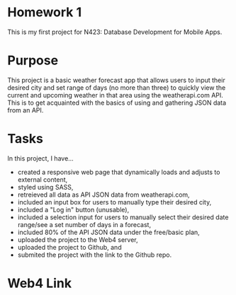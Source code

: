 # Homework 1

This is my first project for N423: Database Development for Mobile Apps.

# Purpose

This project is a basic weather forecast app that allows users to input their desired city and set range of days (no more than three) to quickly view the current and upcoming weather in that area using the weatherapi.com API. This is to get acquainted with the basics of using and gathering JSON data from an API.

# Tasks

In this project, I have...

- created a responsive web page that dynamically loads and adjusts to external content,
- styled using SASS,
- retreieved all data as API JSON data from weatherapi.com,
- included an input box for users to manually type their desired city,
- included a "Log in" button (unusable),
- included a selection input for users to manually select their desired date range/see a set number of days in a forecast,
- included 80% of the API JSON data under the free/basic plan,
- uploaded the project to the Web4 server,
- uploaded the project to Github, and
- submited the project with the link to the Github repo.

# Web4 Link

